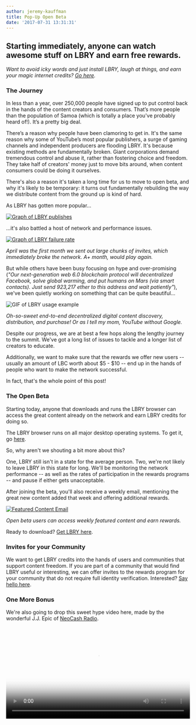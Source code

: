 ```yaml
---
author: jeremy-kauffman
title: Pop-Up Open Beta
date: '2017-07-31 13:31:31'
---
```


## Starting immediately, anyone can watch awesome stuff on LBRY and earn free rewards.

_Want to avoid icky words and just install LBRY, laugh at things, and earn your magic internet credits? [Go here](https://lbry.io/get)._

### The Journey

In less than a year, over 250,000 people have signed up to put control back in the hands of the content creators and consumers. That’s more people than the population of Samoa (which is totally a place you've probably heard of!). It’s a pretty big deal.

There’s a reason why people have been clamoring to get in. It's the same reason why some of YouTube’s most popular publishers, a surge of gaming channels and independent producers are flooding LBRY. It's because existing methods are fundamentally broken. Giant corporations demand tremendous control and abuse it, rather than fostering choice and freedom. They take half of creators' money just to move bits around, when content consumers could be doing it ourselves.

There's also a reason it's taken a long time for us to move to open beta, and why it's likely to be temporary: it turns out fundamentally rebuilding the way we distribute content from the ground up is kind of hard.

As LBRY has gotten more popular...

[![Graph of LBRY publishes](https://spee.ch/992d4635fe41d4c57537a870ebe67a6d372f785b/lbrypublishes.png)](https://spee.ch/992d4635fe41d4c57537a870ebe67a6d372f785b/lbrypublishes)

...it's also battled a host of network and performance issues.

[![Graph of LBRY failure rate](https://spee.ch/f3d9e020c7b3ba51d31addf37b7be54715c65d3f/lbryfailures.png)](https://spee.ch/f3d9e020c7b3ba51d31addf37b7be54715c65d3f/lbryfailures)

_April was the first month we sent out large chunks of invites, which immediately broke the network. A+ month, would play again._

But while others have been busy focusing on hype and over-promising (_"Our next-generation web 6.0 blockchain protocol will decentralized Facebook, solve global warming, and put humans on Mars (via smart contacts). Just send 923,217 ether to this address and wait patiently"_), we've been quietly working on something that can be quite beautiful...

![GIF of LBRY usage example](https://spee.ch/5e4c0afaed2ad4a5bd01d9a8479cd7fbce82f3e1/iad-lbry.gif)

_Oh-so-sweet end-to-end decentralized digital content discovery, distribution, and purchase! Or as I tell my mom, YouTube without Google._

Despite our progress, we are at best a few hops along the lengthy journey to the summit. We've got a long list of issues to tackle and a longer list of creators to educate.

Additionally, we want to make sure that the rewards we offer new users -- usually an amount of LBC worth about $5 - $10 -- end up in the hands of people who want to make the network successful.

In fact, that's the whole point of this post!

### The Open Beta

Starting today, anyone that downloads and runs the LBRY browser can access the great content already on the network and earn LBRY credits for doing so.

The LBRY browser runs on all major desktop operating systems. To get it, go [here](https://lbry.io/get).

So, why aren't we shouting a bit more about this?

One, LBRY still isn't in a state for the average person. Two, we're not likely to leave LBRY in this state for long. We'll be monitoring the network performance -- as well as the rates of participation in the rewards programs -- and pause if either gets unacceptable.

After joining the beta, you'll also receive a weekly email, mentioning the great new content added that week and offering additional rewards.

[![Featured Content Email](https://spee.ch/24beb7c15678092d2b96fa7d3fdcaa190b24050a/lbryrewardemail.png)](https://spee.ch/24beb7c15678092d2b96fa7d3fdcaa190b24050a/lbryrewardemail)

_Open beta users can access weekly featured content and earn rewards._

Ready to download? [Get LBRY here](https://lbry.io/get).

### Invites for your Community

We want to get LBRY credits into the hands of users and communities that support content freedom. If you are part of a community that would find LBRY useful or interesting, we can offer invites to the rewards program for your community that do not require full identity verification. Interested? [Say hello here](mailto:hello@lbry.io).

### One More Bonus

We're also going to drop this sweet hype video here, made by the wonderful J.J. Epic of [NeoCash Radio](http://neocashradio.com/).

<video width="100%" controls poster="https://spee.ch/850029cd898c982812fbdd83d22c1d5e32ad3ac9/lbryhypeposter.png" src="https://spee.ch/65913d27e8a5723f539447bd3cb27279b357f4d4/hellolbry.mp4"/></video>
